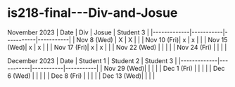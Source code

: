 # is218-final---Div-and-Josue
November 2023
| Date        | Div | Josue | Student 3 |
|-------------|-----------|-----------|-----------|
| Nov 8 (Wed) |    X       |      X     |           |
| Nov 10 (Fri)|    x       |     x      |           |
| Nov 15 (Wed)|    x       |    x       |           |
| Nov 17 (Fri)|       x    |    x       |           |
| Nov 22 (Wed) |       |           |           |  <!-- Skipped for Thanksgiving -->
| Nov 24 (Fri) |       |           |           |  <!-- Skipped for Thanksgiving -->

December 2023
| Date        | Student 1 | Student 2 | Student 3 |
|-------------|-----------|-----------|-----------|
| Nov 29 (Wed)|           |           |           |
| Dec 1 (Fri) |           |           |           |
| Dec 6 (Wed) |           |           |           |
| Dec 8 (Fri) |           |           |           |
| Dec 13 (Wed)|           |           |           |
